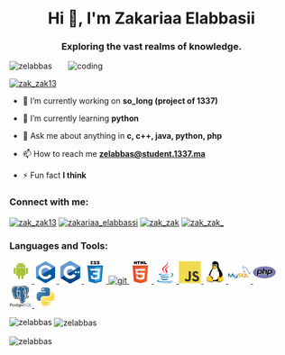 <h1 align="center">Hi 👋, I'm Zakariaa Elabbasii</h1>
<h3 align="center">Exploring the vast realms of knowledge.</h3>
<img align="right" width="400" src="https://images.squarespace-cdn.com/content/v1/56af9236b6aa60cdf1c52b4b/1464950341113-VN4PQR9DU6LSKDIVHPGI/image-asset.gif?format=2500w" alt="coding">

<p align="left"> <img src="https://komarev.com/ghpvc/?username=zelabbas&label=Profile%20views&color=0e75b6&style=flat" alt="zelabbas" /> </p>

<p align="left"> <a href="https://twitter.com/zak_zak13" target="blank"><img src="https://img.shields.io/twitter/follow/zak_zak13?logo=twitter&style=for-the-badge" alt="zak_zak13" /></a> </p>

- 🔭 I’m currently working on **so_long (project of 1337)**

- 🌱 I’m currently learning **python**

- 💬 Ask me about anything in **c, c++, java, python, php**

- 📫 How to reach me **zelabbas@student.1337.ma**

- ⚡ Fun fact **I think**

<h3 align="left">Connect with me:</h3>
<p align="left">
<a href="https://twitter.com/zak_zak13" target="blank"><img align="center" src="https://raw.githubusercontent.com/rahuldkjain/github-profile-readme-generator/master/src/images/icons/Social/twitter.svg" alt="zak_zak13" height="30" width="40" /></a>
<a href="https://instagram.com/zakariaa_elabbassi" target="blank"><img align="center" src="https://raw.githubusercontent.com/rahuldkjain/github-profile-readme-generator/master/src/images/icons/Social/instagram.svg" alt="zakariaa_elabbassi" height="30" width="40" /></a>
<a href="https://codeforces.com/profile/zak_zak" target="blank"><img align="center" src="https://raw.githubusercontent.com/rahuldkjain/github-profile-readme-generator/master/src/images/icons/Social/codeforces.svg" alt="zak_zak" height="30" width="40" /></a>
<a href="https://discord.gg/zak_zak_" target="blank"><img align="center" src="https://raw.githubusercontent.com/rahuldkjain/github-profile-readme-generator/master/src/images/icons/Social/discord.svg" alt="zak_zak_" height="30" width="40" /></a>
</p>

<h3 align="left">Languages and Tools:</h3>
<p align="left"> <a href="https://developer.android.com" target="_blank" rel="noreferrer"> <img src="https://raw.githubusercontent.com/devicons/devicon/master/icons/android/android-original-wordmark.svg" alt="android" width="40" height="40"/> </a> <a href="https://www.cprogramming.com/" target="_blank" rel="noreferrer"> <img src="https://raw.githubusercontent.com/devicons/devicon/master/icons/c/c-original.svg" alt="c" width="40" height="40"/> </a> <a href="https://www.w3schools.com/cpp/" target="_blank" rel="noreferrer"> <img src="https://raw.githubusercontent.com/devicons/devicon/master/icons/cplusplus/cplusplus-original.svg" alt="cplusplus" width="40" height="40"/> </a> <a href="https://www.w3schools.com/css/" target="_blank" rel="noreferrer"> <img src="https://raw.githubusercontent.com/devicons/devicon/master/icons/css3/css3-original-wordmark.svg" alt="css3" width="40" height="40"/> </a> <a href="https://git-scm.com/" target="_blank" rel="noreferrer"> <img src="https://www.vectorlogo.zone/logos/git-scm/git-scm-icon.svg" alt="git" width="40" height="40"/> </a> <a href="https://www.w3.org/html/" target="_blank" rel="noreferrer"> <img src="https://raw.githubusercontent.com/devicons/devicon/master/icons/html5/html5-original-wordmark.svg" alt="html5" width="40" height="40"/> </a> <a href="https://www.java.com" target="_blank" rel="noreferrer"> <img src="https://raw.githubusercontent.com/devicons/devicon/master/icons/java/java-original.svg" alt="java" width="40" height="40"/> </a> <a href="https://developer.mozilla.org/en-US/docs/Web/JavaScript" target="_blank" rel="noreferrer"> <img src="https://raw.githubusercontent.com/devicons/devicon/master/icons/javascript/javascript-original.svg" alt="javascript" width="40" height="40"/> </a> <a href="https://www.linux.org/" target="_blank" rel="noreferrer"> <img src="https://raw.githubusercontent.com/devicons/devicon/master/icons/linux/linux-original.svg" alt="linux" width="40" height="40"/> </a> <a href="https://www.mysql.com/" target="_blank" rel="noreferrer"> <img src="https://raw.githubusercontent.com/devicons/devicon/master/icons/mysql/mysql-original-wordmark.svg" alt="mysql" width="40" height="40"/> </a> <a href="https://www.php.net" target="_blank" rel="noreferrer"> <img src="https://raw.githubusercontent.com/devicons/devicon/master/icons/php/php-original.svg" alt="php" width="40" height="40"/> </a> <a href="https://www.postgresql.org" target="_blank" rel="noreferrer"> <img src="https://raw.githubusercontent.com/devicons/devicon/master/icons/postgresql/postgresql-original-wordmark.svg" alt="postgresql" width="40" height="40"/> </a> <a href="https://www.python.org" target="_blank" rel="noreferrer"> <img src="https://raw.githubusercontent.com/devicons/devicon/master/icons/python/python-original.svg" alt="python" width="40" height="40"/> </a> </p>

<p><img align="left" src="https://github-readme-stats.vercel.app/api/top-langs?username=zelabbas&show_icons=true&locale=en&layout=compact" alt="zelabbas" /></p>

<p>&nbsp;<img align="center" src="https://github-readme-stats.vercel.app/api?username=zelabbas&show_icons=true&locale=en" alt="zelabbas" /></p>

<p><img align="center" src="https://github-readme-streak-stats.herokuapp.com/?user=zelabbas&" alt="zelabbas" /></p>
